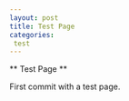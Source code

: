 ```yaml
---
layout: post
title: Test Page
categories: 
 test
---
```

** Test Page **

First commit with a test page.
